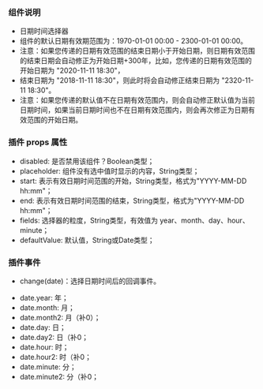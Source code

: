 ### 组件说明
* 日期时间选择器
* 组件的默认日期有效期范围为：1970-01-01 00:00 - 2300-01-01 00:00。
* 注意：如果您传递的日期有效范围的结束日期小于开始日期，则日期有效范围的结束日期会自动修正为开始日期+300年，比如，您传递的日期有效范围的开始日期为 "2020-11-11 18:30"，
* 结束日期为 "2018-11-11 18:30"，则此时将会自动修正结束日期为 "2320-11-11 18:30"。
* 注意：如果您传递的默认值不在日期有效范围内，则会自动修正默认值为当前日期时间，如果当前日期时间也不在日期有效范围内，则会再次修正为日期有效范围的开始日期。


### 插件 props 属性
* disabled: 是否禁用该组件？Boolean类型；
* placeholder: 组件没有选中值时显示的内容，String类型；
* start: 表示有效日期时间范围的开始，String类型，格式为"YYYY-MM-DD hh:mm"；
* end: 表示有效日期时间范围的结束，String类型，格式为"YYYY-MM-DD hh:mm"；
* fields: 选择器的粒度，String类型，有效值为 year、month、day、hour、minute；
* defaultValue: 默认值，String或Date类型；

### 插件事件
- change(date)：选择日期时间后的回调事件。
 * date.year: 年；
 * date.month: 月；
 * date.month2: 月（补0）；
 * date.day: 日；
 * date.day2: 日（补0；
 * date.hour: 时；
 * date.hour2: 时（补0；
 * date.minute: 分；
 * date.minute2: 分（补0；